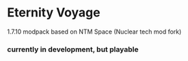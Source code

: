# Eternity Voyage
1.7.10 modpack based on NTM Space (Nuclear tech mod fork)
### currently in development, but playable
